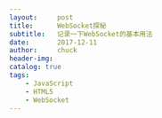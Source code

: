```yaml
---
layout:     post                   
title:      WebSocket探秘              
subtitle:   记录一下WebSocket的基本用法
date:       2017-12-11
author:     chuck
header-img: 
catalog: true                      
tags:                               
    - JavaScript
    - HTML5
    - WebSocket
---
```

